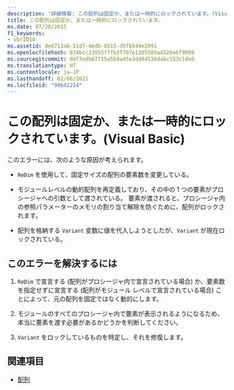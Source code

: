 ```yaml
---
description: '詳細情報: この配列は固定か、または一時的にロックされています。(Visual Basic)'
title: この配列は固定か、または一時的にロックされています。
ms.date: 07/20/2015
f1_keywords:
- vbrID10
ms.assetid: de6713a6-51d7-4edb-8515-d5fb544e2091
ms.openlocfilehash: 034bcc23055f7fb3f707e1105589a4526e6f9009
ms.sourcegitcommit: ddf7edb67715a5b9a45e3dd44536dabc153c1de0
ms.translationtype: HT
ms.contentlocale: ja-JP
ms.lasthandoff: 02/06/2021
ms.locfileid: "99641214"
---
```

# <a name="this-array-is-fixed-or-temporarily-locked-visual-basic"></a>この配列は固定か、または一時的にロックされています。(Visual Basic)

このエラーには、次のような原因が考えられます。  
  
- `ReDim` を使用して、固定サイズの配列の要素数を変更している。  
  
- モジュールレベルの動的配列を再定義しており、その中の 1 つの要素がプロシージャへの引数として渡されている。 要素が渡されると、プロシージャ内の参照パラメーターのメモリの割り当て解除を防ぐために、配列がロックされます。  
  
- 配列を格納する `Variant` 変数に値を代入しようとしたが、`Variant` が現在ロックされている。  
  
## <a name="to-correct-this-error"></a>このエラーを解決するには  
  
1. `ReDim` で宣言する (配列がプロシージャ内で宣言されている場合) か、要素数を指定せずに宣言する (配列がモジュール レベルで宣言されている場合) ことによって、元の配列を固定ではなく動的にします。  
  
2. モジュールのすべてのプロシージャ内で要素が表示されるようになるため、本当に要素を渡す必要があるかどうかを判断してください。  
  
3. `Variant` をロックしているものを特定し、それを修復します。  
  
## <a name="see-also"></a>関連項目

- [配列](../../programming-guide/language-features/arrays/index.md)
